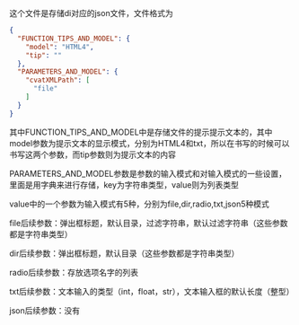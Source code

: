 这个文件是存储di对应的json文件，文件格式为

```json
{
  "FUNCTION_TIPS_AND_MODEL": {
    "model": "HTML4",
    "tip": ""
  },
  "PARAMETERS_AND_MODEL": {
    "cvatXMLPath": [
      "file"
    ]
  }
}
```

其中FUNCTION_TIPS_AND_MODEL中是存储文件的提示提示文本的，其中model参数为提示文本的显示模式，分别为HTML4和txt，所以在书写的时候可以书写这两个参数，而tip参数则为提示文本的内容



PARAMETERS_AND_MODEL参数是参数的输入模式和对输入模式的一些设置，里面是用字典来进行存储，key为字符串类型，value则为列表类型

value中的一个参数为输入模式有5种，分别为file,dir,radio,txt,json5种模式

file后续参数：弹出框标题，默认目录，过滤字符串，默认过滤字符串（这些参数都是字符串类型）

dir后续参数：弹出框标题，默认目录（这些参数都是字符串类型）

radio后续参数：存放选项名字的列表

txt后续参数：文本输入的类型（int，float，str），文本输入框的默认长度（整型）

json后续参数：没有